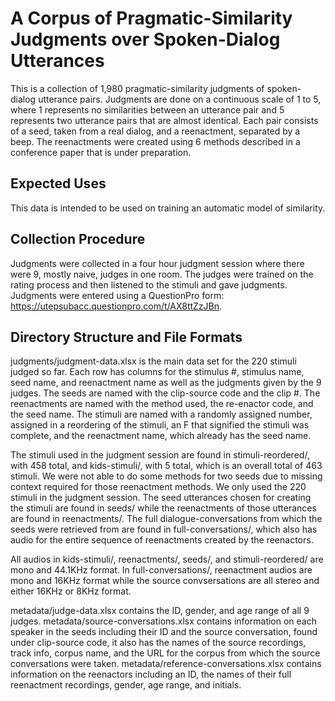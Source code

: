 # A Corpus of Pragmatic-Similarity Judgments over Spoken-Dialog Utterances
This is a collection of 1,980 pragmatic-similarity judgments of spoken-dialog utterance pairs. Judgments are done on a continuous scale of 1 to 5, where 1 represents no similarities between an utterance pair and 5 represents two utterance pairs that are almost identical. Each pair consists of a seed, taken from a real dialog, and a reenactment, separated by a beep. The reenactments were created using 6 methods described in a conference paper that is under preparation.

## Expected Uses
This data is intended to be used on training an automatic model of similarity.

## Collection Procedure
Judgments were collected in a four hour judgment session where there were 9, mostly naive, judges in one room. The judges were trained on the rating process and then listened to the stimuli and gave judgments. Judgments were entered using a QuestionPro form: https://utepsubacc.questionpro.com/t/AX8ttZzJBn.

## Directory Structure and File Formats
judgments/judgment-data.xlsx is the main data set for the 220 stimuli judged so far. Each row has columns for the stimulus #, stimulus name, seed name, and reenactment name as well as the judgments given by the 9 judges. The seeds are named with the clip-source code and the clip #. The reenactments are named with the method used, the re-enactor code, and the seed name. The stimuli are named with a randomly assigned number, assigned in a reordering of the stimuli, an F that signified the stimuli was complete, and the reenactment name, which already has the seed name.

The stimuli used in the judgment session are found in stimuli-reordered/, with 458 total, and kids-stimuli/, with 5 total, which is an overall total of 463 stimuli. We were not able to do some methods for two seeds due to missing context required for those reenactment methods. We only used the 220 stimuli in the judgment session. The seed utterances chosen for creating the stimuli are found in seeds/ while the reenactments of those utterances are found in reenactments/. The full dialogue-conversations from which the seeds were retrieved from are found in full-conversations/, which also has audio for the entire sequence of reenactments created by the reenactors.

All audios in kids-stimuli/, reenactments/, seeds/, and stimuli-reordered/ are mono and 44.1KHz format. In full-conversations/, reenactment audios are mono and 16KHz format while the source convsersations are all stereo and either 16KHz or 8KHz format.

metadata/judge-data.xlsx contains the ID, gender, and age range of all 9 judges. metadata/source-conversations.xlsx contains information on each speaker in the seeds including their ID and the source conversation, found under clip-source code, it also has the names of the source recordings, track info, corpus name, and the URL for the corpus from which the source conversations were taken. metadata/reference-conversations.xlsx contains information on the reenactors including an ID, the names of their full reenactment recordings, gender, age range, and initials.
